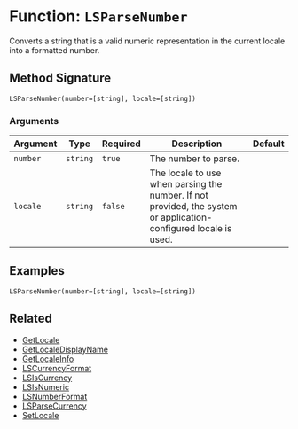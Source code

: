 [comment]: # (Note: This documentation is generated dynamically in the build process.  To modify the contents, change the javadoc on the _invoke method of the BIF class)

# Function: `LSParseNumber`

Converts a string that is a valid numeric representation in the current locale into a formatted number.

## Method Signature
```
LSParseNumber(number=[string], locale=[string])
```
### Arguments

| Argument | Type | Required | Description | Default |
|----------|------|----------|-------------|---------|
| `number` | `string` | `true` | The number to parse. |  |
| `locale` | `string` | `false` | The locale to use when parsing the number. If not provided, the system or application-configured locale is used. |  |

## Examples

```
LSParseNumber(number=[string], locale=[string])
```

## Related
  * [GetLocale](GetLocale.md)
  * [GetLocaleDisplayName](GetLocaleDisplayName.md)
  * [GetLocaleInfo](GetLocaleInfo.md)
  * [LSCurrencyFormat](LSCurrencyFormat.md)
  * [LSIsCurrency](LSIsCurrency.md)
  * [LSIsNumeric](LSIsNumeric.md)
  * [LSNumberFormat](LSNumberFormat.md)
  * [LSParseCurrency](LSParseCurrency.md)
  * [SetLocale](SetLocale.md)
